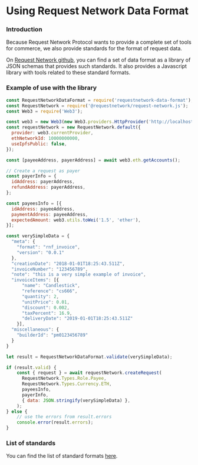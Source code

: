 # Using Request Network Data Format

### Introduction

Because Request Network Protocol wants to provide a complete set of tools for commerce, we also provide standards for the format of request data. 

On [Request Network github](https://github.com/RequestNetwork/requestNetwork/blob/master/packages/requestNetworkDataFormat), you can find a set of data format as a library of JSON schemas that provides such standards. It also provides a Javascript library with tools related to these standard formats.

### Example of use with the library

```javascript
const RequestNetworkDataFormat = require('requestnetwork-data-format');
const RequestNetwork = require('@requestnetwork/request-network.js');
const Web3 = require('Web3');

const web3 = new Web3(new Web3.providers.HttpProvider('http://localhost:8545'));
const requestNetwork = new RequestNetwork.default({
  provider: web3.currentProvider,
  ethNetworkId: 10000000000,
  useIpfsPublic: false,
});

const [payeeAddress, payerAddress] = await web3.eth.getAccounts();

// Create a request as payer
const payerInfo = {
  idAddress: payerAddress,
  refundAddress: payerAddress,
};

const payeesInfo = [{
  idAddress: payeeAddress,
  paymentAddress: payeeAddress,
  expectedAmount: web3.utils.toWei('1.5', 'ether'),
}];

const verySimpleData = {
  "meta": {
    "format": "rnf_invoice",
    "version": "0.0.1"
  },
  "creationDate": "2018-01-01T18:25:43.511Z",
  "invoiceNumber": "123456789",
  "note": "this is a very simple example of invoice",
  "invoiceItems": [{
      "name": "Candlestick",
      "reference": "cs666",
      "quantity": 2,
      "unitPrice": 0.01,
      "discount": 0.002,
      "taxPercent": 16.9,
      "deliveryDate": "2019-01-01T18:25:43.511Z"
    }],
  "miscellaneous": {
    "builderId": "pm0123456789"
  }
}

let result = RequestNetworkDataFormat.validate(verySimpleData);

if (result.valid) {
    const { request } = await requestNetwork.createRequest(
      RequestNetwork.Types.Role.Payee,
      RequestNetwork.Types.Currency.ETH,
      payeesInfo,
      payerInfo,
      { data: JSON.stringify(verySimpleData) },
    );
} else {
    // use the errors from result.errors
    console.error(result.errors);
}
```

### List of standards

You can find the list of standard formats [here](https://github.com/RequestNetwork/requestNetwork/blob/master/packages/requestNetworkDataFormat).

